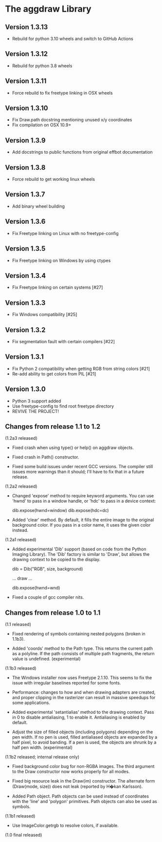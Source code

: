 # The aggdraw Library

## Version 1.3.13

- Rebuild for python 3.10 wheels and switch to GitHub Actions

## Version 1.3.12

- Rebuild for python 3.8 wheels

## Version 1.3.11

- Force rebuild to fix freetype linking in OSX wheels

## Version 1.3.10

- Fix Draw.path docstring mentioning unused x/y coordinates
- Fix compilation on OSX 10.9+

## Version 1.3.9

- Add docstrings to public functions from original effbot documentation

## Version 1.3.8

- Force rebuild to get working linux wheels

## Version 1.3.7

- Add binary wheel building

## Version 1.3.6

- Fix Freetype linking on Linux with no freetype-config

## Version 1.3.5

- Fix Freetype linking on Windows by using ctypes

## Version 1.3.4

- Fix Freetype linking on certain systems [#27]

## Version 1.3.3

- Fix Windows compatibility [#25]

## Version 1.3.2

- Fix segmentation fault with certain compilers [#22]

## Version 1.3.1

- Fix Python 2 compatibility when getting RGB from string colors [#21]
- Re-add ability to get colors from PIL [#21]

## Version 1.3.0

- Python 3 support added
- Use freetype-config to find root freetype directory
- REVIVE THE PROJECT!

## Changes from release 1.1 to 1.2

(1.2a3 released)

- Fixed crash when using type() or help() on aggdraw objects.

- Fixed crash in Path() constructor.

- Fixed some build issues under recent GCC versions.  The compiler
  still issues more warnings than it should; I'll have to fix that
  in a future release.

(1.2a2 released)

- Changed 'expose' method to require keyword arguments.  You can
  use 'hwnd' to pass in a window handle, or 'hdc' to pass in a
  device context:

	dib.expose(hwnd=window)
	dib.expose(hdc=dc)

- Added 'clear' method.  By default, it fills the entire image to
  the original background color.  If you pass in a color name, it
  uses the given color instead.

(1.2a1 released)

- Added experimental 'Dib' support (based on code from the Python
  Imaging Library).  The 'Dib' factory is similar to 'Draw', but
  allows the drawing context to be copied to the display.

	dib = Dib("RGB", size, background)
	
	... draw ...

	dib.expose(hwnd=wnd)

- Fixed a couple of gcc compiler nits.

## Changes from release 1.0 to 1.1

(1.1 released)

- Fixed rendering of symbols containing nested polygons (broken in
  1.1b3).

- Added 'coords' method to the Path type.  This returns the current
  path as a polyline.  If the path consists of multiple path fragments,
  the return value is undefined. (experimental)

(1.1b3 released)

- The Windows installer now uses Freetype 2.1.10.  This seems to fix
  the issue with irregular baselines reported for some fonts.

- Performance: changes to how and when drawing adapters are created,
  and proper clipping in the rasterizer can result in massive speedups
  for some applications.

- Added experimental 'setantialias' method to the drawing context.
  Pass in 0 to disable antialiasing, 1 to enable it.  Antialiasing
  is enabled by default.

- Adjust the size of filled objects (including polygons) depending
  on the pen width.  If no pen is used, filled antialiased objects
  are expanded by a half pixel, to avoid banding.  If a pen is used,
  the objects are shrunk by a half pen width. (experimental)

(1.1b2 released; internal release only)

- Fixed background color bug for non-RGBA images.  The third
  argument to the Draw constructor now works properly for all
  modes.

- Fixed big resource leak in the Draw(im) constructor.  The alternate
  form (Draw(mode, size)) does not leak (reported by H�kan Karlsson).

- Added Path object.  Path objects can be used instead of coordinates
  with the 'line' and 'polygon' primitives.  Path objects can also be
  used as symbols.

(1.1b1 released)

- Use ImageColor.getrgb to resolve colors, if available.

(1.0 final released)
